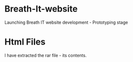 # Breath-It-website
Launching Breath IT website development - Prototyping stage

# Html Files
I have extracted the rar file - its contents.